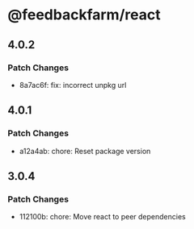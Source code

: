 # @feedbackfarm/react

## 4.0.2

### Patch Changes

- 8a7ac6f: fix: incorrect unpkg url

## 4.0.1

### Patch Changes

- a12a4ab: chore: Reset package version

## 3.0.4

### Patch Changes

- 112100b: chore: Move react to peer dependencies
